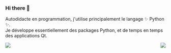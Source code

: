 ### Hi there 👋

<!--
**LostPy/LostPy** is a ✨ _special_ ✨ repository because its `README.md` (this file) appears on your GitHub profile.

Here are some ideas to get you started:

- 🔭 I’m currently working on ...
- 🌱 I’m currently learning ...
- 👯 I’m looking to collaborate on ...
- 🤔 I’m looking for help with ...
- 💬 Ask me about ...
- 📫 How to reach me: ...
- 😄 Pronouns: ...
- ⚡ Fun fact: ...
-->

Autodidacte en programmation, j'utilise principalement le langage ✨ Python ✨.  
Je développe essentiellement des packages Python, et de temps en temps des applications Qt.

<a href="https://github.com/anuraghazra/github-readme-stats">
  <img align="left" src="https://github-readme-stats.vercel.app/api?username=LostPy&show_icons=true&theme=radical&hide_border=true" />
</a>
<a href="https://github.com/anuraghazra/convoychat">
  <img align="right" src="[![Top Langs](https://github-readme-stats.vercel.app/api/top-langs/?username=LostPy&layout=compact)](https://github.com/anuraghazra/github-readme-stats)" />
</a>
